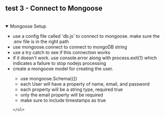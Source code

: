 ## test 3 - Connect to Mongoose

</br>

<details open>
    <summary>Mongoose Setup</summary>
    <ul>
        <li>use a config file called 'db.js' to connect to mongoose. make sure the .env file is in the right path</li>
        <li>use mongoose.connect to connect to mongoDB string</li>
        <li>use a try catch to see if this connection works</li>
        <li>if it doesn't work. use console.error along with process.exit(1) which indicates a failure to stop nodejs processing</li>
        <li>create a mongoose model for creating the user.</li>
        <ul>
            <li>use mongoose.Schema({})</li>
            <li>each User will have a property of name, email, and password</li>
            <li>each property will be a string type, required true </li>
            <li>only the email property will be required</li>
            <li>make sure to include timestamps as true</li>
        </ul>

    </ul>
</details>


